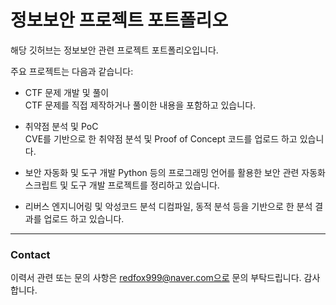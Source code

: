 # 정보보안 프로젝트 포트폴리오

해당 깃허브는 정보보안 관련 프로젝트 포트폴리오입니다.

주요 프로젝트는 다음과 같습니다:

- CTF 문제 개발 및 풀이  
  CTF 문제를 직접 제작하거나 풀이한 내용을 포함하고 있습니다.

- 취약점 분석 및 PoC  
  CVE를 기반으로 한 취약점 분석 및 Proof of Concept 코드를 업로드 하고 있습니다.

- 보안 자동화 및 도구 개발
  Python 등의 프로그래밍 언어를 활용한 보안 관련 자동화 스크립트 및  도구 개발 프로젝트를 정리하고 있습니다.

- 리버스 엔지니어링 및 악성코드 분석
  디컴파일, 동적 분석 등을 기반으로 한 분석 결과를 업로드 하고 있습니다.

---

### Contact

이력서 관련 또는 문의 사항은 redfox999@naver.com으로 문의 부탁드립니다. 
감사합니다.
